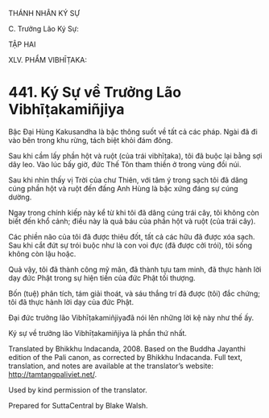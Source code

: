 THÁNH NHÂN KÝ SỰ

C. Trưởng Lão Ký Sự:

TẬP HAI

XLV. PHẨM VIBHĪṬAKA:

# 441\. Ký Sự về Trưởng Lão Vibhīṭakamiñjiya

Bậc Đại Hùng Kakusandha là bậc thông suốt về tất cả các pháp. Ngài đã đi vào bên trong khu rừng, tách biệt khỏi đám đông.

Sau khi cầm lấy phần hột và ruột (của trái vibhīṭaka), tôi đã buộc lại bằng sợi dây leo. Vào lúc bấy giờ, đức Thế Tôn tham thiền ở trong vùng đồi núi.

Sau khi nhìn thấy vị Trời của chư Thiên, với tâm ý trong sạch tôi đã dâng cúng phần hột và ruột đến đấng Anh Hùng là bậc xứng đáng sự cúng dường.

Ngay trong chính kiếp này kể từ khi tôi đã dâng cúng trái cây, tôi không còn biết đến khổ cảnh; điều này là quả báu của phần hột và ruột (của trái cây).

Các phiền não của tôi đã được thiêu đốt, tất cả các hữu đã được xóa sạch. Sau khi cắt đứt sự trói buộc như là con voi đực (đã được cởi trói), tôi sống không còn lậu hoặc.

Quả vậy, tôi đã thành công mỹ mãn, đã thành tựu tam minh, đã thực hành lời dạy đức Phật trong sự hiện tiền của đức Phật tối thượng.

Bốn (tuệ) phân tích, tám giải thoát, và sáu thắng trí đã được (tôi) đắc chứng; tôi đã thực hành lời dạy của đức Phật.

Đại đức trưởng lão Vibhīṭakamiñjiyađã nói lên những lời kệ này như thế ấy.

Ký sự về trưởng lão Vibhīṭakamiñjiya là phần thứ nhất.

Translated by Bhikkhu Indacanda, 2008. Based on the Buddha Jayanthi edition of the Pali canon, as corrected by Bhikkhu Indacanda. Full text, translation, and notes are available at the translator’s website: http://tamtangpaliviet.net/.

Used by kind permission of the translator.

Prepared for SuttaCentral by Blake Walsh.